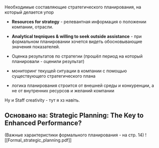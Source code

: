 
Необходимые составляющие стратегического планирования, на который делается упор 

- **Resources for strategy** - релевантная информация о положении компании, отрасли.
	
- **Analytical teqniques & willing to seek outside assistance** - при формальном планировании хочется видеть обосновывающие значения показателей.
	
- Оценка результатов по стратегии (прошёл период на который планировали - оценили результат)
	
- мониторинг текущей ситуации в компании с помощью существующего стратегического плана
	
- логика планирования строится от внешней среды и конкуренции, а не от внутренних ресурсов и желаний компании

Ну и Staff creativity - тут я хз навiть.



## Основано на: Strategic Planning: The Key to Enhanced Performance?

(Важные характеристики формального планирования - на стр. 14)
![[Formal_strategic_planning.pdf]]